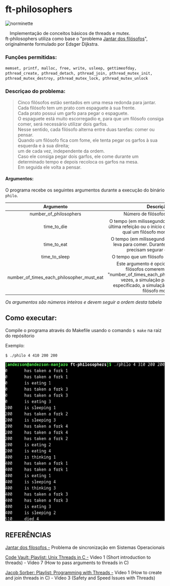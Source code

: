 # ft-philosophers
![norminette](https://github.com/andersonhsporto/ft-philosophers/workflows/norminette/badge.svg)

&emsp;Implementação de conceitos básicos de threads e mutex. <br>
ft-philosophers utiliza como base o "problema [Jantar dos filósofos](https://blog.pantuza.com/artigos/o-jantar-dos-filosofos-problema-de-sincronizacao-em-sistemas-operacionais)", originalmente formulado por Edsger Dijkstra.

### Funções permitidas:

```
memset, printf, malloc, free, write, usleep, gettimeofday, 
pthread_create, pthread_detach, pthread_join, pthread_mutex_init, 
pthread_mutex_destroy, pthread_mutex_lock, pthread_mutex_unlock
```


### Descriçao do problema:

> Cinco filósofos estão sentados em uma mesa redonda para jantar. <br>
> Cada filósofo tem um prato com espaguete à sua frente. <br>
> Cada prato possui um garfo para pegar o espaguete. <br>
> O espaguete está muito escorregadio e, para que um filósofo consiga comer, será necessário utilizar dois garfos. <br>
> Nesse sentido, cada filósofo alterna entre duas tarefas: comer ou pensar. <br>
> Quando um filósofo fica com fome, ele tenta pegar os garfos à sua esquerda e à sua direita; <br>
> um de cada vez, independente da ordem. <br>
> Caso ele consiga pegar dois garfos, ele come durante um determinado tempo e depois recoloca os garfos na mesa. <br>
> Em seguida ele volta a pensar.<br>

#### Argumentos:
O programa recebe os seguintes argumentos durante a execução do binário ```philo```.

| Argumento          | Descrição                              |
| :-----------------:| :----------------------------------:   |
| number_of_philosophers                         | Número de filósofos e de garfos. |
| time_to_die                                    | O tempo (em milissegundos) desde o início da última refeição ou o início da simulação, após o qual um filósofo morrerá de fome. |
| time_to_eat                                    | O tempo (em milissegundos) em que filósofo leva para comer. Durante esse tempo, eles precisam segurar dois garfos. |
| time_to_sleep                                  | O tempo que um filósofo passará dormindo. |
| number_of_times_each_philosopher_must_eat      | Este argumento é opcional. Se todos os filósofos comerem pelo menos "number_of_times_each_philosopher_must_eat" vezes, a simulação para. Se não for especificado, a simulação para quando um filósofo morre. |

*Os argumentos são números inteiros e devem seguir a ordem desta tabela*


## Como executar:
Compile o programa através do Makefile usando o comando ```$ make``` na raiz do repósitorio

Exemplo:
```
$ ./philo 4 410 200 200
```
<img src="https://github.com/andersonhsporto/ft-philosophers/blob/main/img/1.png" 
     width="600" 
     height="500" />
     
## REFERÊNCIAS
[Jantar dos filosofos -](https://blog.pantuza.com/artigos/o-jantar-dos-filosofos-problema-de-sincronizacao-em-sistemas-operacionais) Problema de sincronização em Sistemas Operacionais

[Code Vault: Playlist: Unix Threads in C -](https://www.youtube.com/watch?v=d9s_d28yJq0&list=PLfqABt5AS4FmuQf70psXrsMLEDQXNkLq2) Video 1 (Short introduction to threads) - Video 7 (How to pass arguments to threads in C)

[Jacob Sorber: Playlist: Programming with Threads -](https://www.youtube.com/watch?v=uA8X5zNOGw8&list=PL9IEJIKnBJjFZxuqyJ9JqVYmuFZHr7CFM) Video 1 (How to create and join threads in C) - Video 3 (Safety and Speed Issues with Threads)
